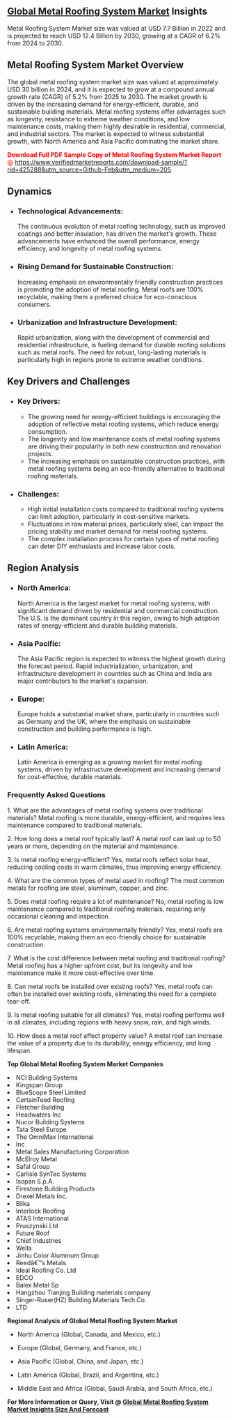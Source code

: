<h2><a href="https://www.verifiedmarketreports.com/download-sample/?rid=425288&amp;utm_source=Github&amp;utm_medium=205" target="_blank">Global Metal Roofing System Market</a> Insights</h2><p>Metal Roofing System Market size was valued at USD 7.7 Billion in 2022 and is projected to reach USD 12.4 Billion by 2030, growing at a CAGR of 6.2% from 2024 to 2030.</p><p> <h2>Metal Roofing System Market Overview</h2> <p>The global metal roofing system market size was valued at approximately USD 30 billion in 2024, and it is expected to grow at a compound annual growth rate (CAGR) of 5.2% from 2025 to 2030. The market growth is driven by the increasing demand for energy-efficient, durable, and sustainable building materials. Metal roofing systems offer advantages such as longevity, resistance to extreme weather conditions, and low maintenance costs, making them highly desirable in residential, commercial, and industrial sectors. The market is expected to witness substantial growth, with North America and Asia Pacific dominating the market share.</p> <p><p><span class=""><span style="color: #ff0000;"><strong>Download Full PDF Sample Copy of Metal Roofing System Market Report</strong> @ </span><a href="https://www.verifiedmarketreports.com/download-sample/?rid=425288&amp;utm_source=Github-Feb&amp;utm_medium=205" target="_blank">https://www.verifiedmarketreports.com/download-sample/?rid=425288&amp;utm_source=Github-Feb&amp;utm_medium=205</a></span></p></p> <h2>Dynamics</h2> <ul> <li><h3>Technological Advancements:</h3> The continuous evolution of metal roofing technology, such as improved coatings and better insulation, has driven the market's growth. These advancements have enhanced the overall performance, energy efficiency, and longevity of metal roofing systems.</li> <li><h3>Rising Demand for Sustainable Construction:</h3> Increasing emphasis on environmentally friendly construction practices is promoting the adoption of metal roofing. Metal roofs are 100% recyclable, making them a preferred choice for eco-conscious consumers.</li> <li><h3>Urbanization and Infrastructure Development:</h3> Rapid urbanization, along with the development of commercial and residential infrastructure, is fueling demand for durable roofing solutions such as metal roofs. The need for robust, long-lasting materials is particularly high in regions prone to extreme weather conditions.</li> </ul> <h2>Key Drivers and Challenges</h2> <ul> <li><h3>Key Drivers:</h3> <ul> <li>The growing need for energy-efficient buildings is encouraging the adoption of reflective metal roofing systems, which reduce energy consumption.</li> <li>The longevity and low maintenance costs of metal roofing systems are driving their popularity in both new construction and renovation projects.</li> <li>The increasing emphasis on sustainable construction practices, with metal roofing systems being an eco-friendly alternative to traditional roofing materials.</li> </ul> </li> <li><h3>Challenges:</h3> <ul> <li>High initial installation costs compared to traditional roofing systems can limit adoption, particularly in cost-sensitive markets.</li> <li>Fluctuations in raw material prices, particularly steel, can impact the pricing stability and market demand for metal roofing systems.</li> <li>The complex installation process for certain types of metal roofing can deter DIY enthusiasts and increase labor costs.</li> </ul> </li> </ul> <h2>Region Analysis</h2> <ul> <li><h3>North America:</h3> North America is the largest market for metal roofing systems, with significant demand driven by residential and commercial construction. The U.S. is the dominant country in this region, owing to high adoption rates of energy-efficient and durable building materials.</li> <li><h3>Asia Pacific:</h3> The Asia Pacific region is expected to witness the highest growth during the forecast period. Rapid industrialization, urbanization, and infrastructure development in countries such as China and India are major contributors to the market's expansion.</li> <li><h3>Europe:</h3> Europe holds a substantial market share, particularly in countries such as Germany and the UK, where the emphasis on sustainable construction and building performance is high.</li> <li><h3>Latin America:</h3> Latin America is emerging as a growing market for metal roofing systems, driven by infrastructure development and increasing demand for cost-effective, durable materials.</li> </ul> <h3>Frequently Asked Questions</h3> <p>1. What are the advantages of metal roofing systems over traditional materials? Metal roofing is more durable, energy-efficient, and requires less maintenance compared to traditional materials.</p> <p>2. How long does a metal roof typically last? A metal roof can last up to 50 years or more, depending on the material and maintenance.</p> <p>3. Is metal roofing energy-efficient? Yes, metal roofs reflect solar heat, reducing cooling costs in warm climates, thus improving energy efficiency.</p> <p>4. What are the common types of metal used in roofing? The most common metals for roofing are steel, aluminum, copper, and zinc.</p> <p>5. Does metal roofing require a lot of maintenance? No, metal roofing is low maintenance compared to traditional roofing materials, requiring only occasional cleaning and inspection.</p> <p>6. Are metal roofing systems environmentally friendly? Yes, metal roofs are 100% recyclable, making them an eco-friendly choice for sustainable construction.</p> <p>7. What is the cost difference between metal roofing and traditional roofing? Metal roofing has a higher upfront cost, but its longevity and low maintenance make it more cost-effective over time.</p> <p>8. Can metal roofs be installed over existing roofs? Yes, metal roofs can often be installed over existing roofs, eliminating the need for a complete tear-off.</p> <p>9. Is metal roofing suitable for all climates? Yes, metal roofing performs well in all climates, including regions with heavy snow, rain, and high winds.</p> <p>10. How does a metal roof affect property value? A metal roof can increase the value of a property due to its durability, energy efficiency, and long lifespan.</p> </p><p><strong>Top Global Metal Roofing System Market Companies</strong></p><div data-test-id=""><p><li>NCI Building Systems</li><li> Kingspan Group</li><li> BlueScope Steel Limited</li><li> CertainTeed Roofing</li><li> Fletcher Building</li><li> Headwaters Inc</li><li> Nucor Building Systems</li><li> Tata Steel Europe</li><li> The OmniMax International</li><li> Inc</li><li> Metal Sales Manufacturing Corporation</li><li> McElroy Metal</li><li> Safal Group</li><li> Carlisle SynTec Systems</li><li> Isopan S.p.A.</li><li> Firestone Building Products</li><li> Drexel Metals Inc.</li><li> Bilka</li><li> Interlock Roofing</li><li> ATAS International</li><li> Pruszynski Ltd</li><li> Future Roof</li><li> Chief Industries</li><li> Wella</li><li> Jinhu Color Aluminum Group</li><li> Reedâ€™s Metals</li><li> Ideal Roofing Co. Ltd</li><li> EDCO</li><li> Balex Metal Sp</li><li> Hangzhou Tianjing Building materials company</li><li> Singer-Ruser(HZ) Building Materials Tech.Co.</li><li>LTD</li></p><div><strong>Regional Analysis of&nbsp;Global Metal Roofing System Market</strong></div><ul><li dir="ltr"><p dir="ltr">North America&nbsp;(Global, Canada, and Mexico, etc.)</p></li><li dir="ltr"><p dir="ltr">Europe (Global, Germany, and France, etc.)</p></li><li dir="ltr"><p dir="ltr">Asia Pacific&nbsp;(Global, China, and Japan, etc.)</p></li><li dir="ltr"><p dir="ltr">Latin America&nbsp;(Global, Brazil, and Argentina, etc.)</p></li><li dir="ltr">Middle East and Africa&nbsp;(Global, Saudi Arabia, and South Africa, etc.)</li></ul><p><strong>For More Information or Query, Visit @&nbsp;</strong><strong><a href="https://www.verifiedmarketreports.com/product/metal-roofing-system-market/?utm_source=Github&amp;utm_medium=205" target="_blank">Global Metal Roofing System Market Insights Size And Forecast</a></strong></p></div>

